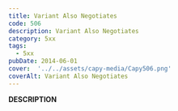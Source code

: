 ```yaml
---
title: Variant Also Negotiates
code: 506
description: Variant Also Negotiates
category: 5xx
tags:
  - 5xx
pubDate: 2014-06-01
cover:  '../../assets/capy-media/Capy506.png'
coverAlt: Variant Also Negotiates
---
```


__DESCRIPTION__